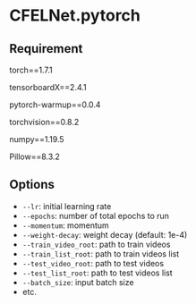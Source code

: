 # CFELNet.pytorch
 
## Requirement
torch==1.7.1

tensorboardX==2.4.1

pytorch-warmup==0.0.4

torchvision==0.8.2

numpy==1.19.5

Pillow==8.3.2


## Options
* ``` --lr ```: initial learning rate
* ``` --epochs ```: number of total epochs to run
* ``` --momentum ```: momentum
* ``` --weight-decay ```: weight decay (default: 1e-4)
* ``` --train_video_root ```: path to train videos
* ``` --train_list_root ```: path to train videos list
* ``` --test_video_root ```: path to test videos
* ``` --test_list_root ```: path to test videos list
* ``` --batch_size ```: input batch size
* etc.

